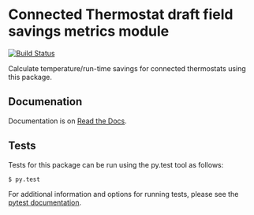 Connected Thermostat draft field savings metrics module
=======================================================

[![Build Status](https://travis-ci.org/impactlab/thermostat.svg?branch=develop)](https://travis-ci.org/impactlab/thermostat)

Calculate temperature/run-time savings for connected thermostats using this
package.

Documenation
------------

Documentation is on [Read the Docs](http://thermostat.readthedocs.org/en/latest/).

Tests
-----

Tests for this package can be run using the py.test tool as follows:

    $ py.test

For additional information and options for running tests, please see
the [pytest documentation](https://pytest.org/latest/getting-started.html).
